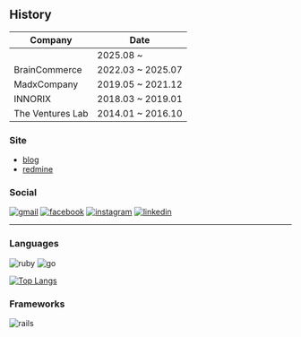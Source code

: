 ## History

| Company          | Date              |
| ---------------- | ----------------- |
|                  | 2025.08 ~         |
| BrainCommerce    | 2022.03 ~ 2025.07 |
| MadxCompany      | 2019.05 ~ 2021.12 |
| INNORIX          | 2018.03 ~ 2019.01 |
| The Ventures Lab | 2014.01 ~ 2016.10 |

### Site
- [blog](https://joungsik.github.io/)
- [redmine](https://redmine.joungsik.com)

### Social
[![gmail](https://img.shields.io/badge/Gmail-D14836?style=for-the-badge&logo=gmail&logoColor=white)](mailto:tjstlr2010@gmail.com)
[![facebook](https://img.shields.io/badge/Facebook-1877F2?style=for-the-badge&logo=facebook&logoColor=white)](https://www.facebook.com/profile.php?id=100002406291053)
[![instagram](https://img.shields.io/badge/Instagram-E4405F?style=for-the-badge&logo=instagram&logoColor=white)](https://www.instagram.com/main_jskim/)
[![linkedin](https://img.shields.io/badge/LinkedIn-0077B5?style=for-the-badge&logo=linkedin&logoColor=white)](https://www.linkedin.com/in/joungsik)

------

### Languages
![ruby](https://img.shields.io/badge/Ruby-CC342D?style=for-the-badge&logo=ruby&logoColor=white)
![go](https://img.shields.io/badge/Go-00ADD8?style=for-the-badge&logo=go&logoColor=white)

[![Top Langs](https://github-readme-stats.vercel.app/api/top-langs/?username=JoungSik&hide=html,css&theme=dark&layout=compact&langs_count=8)](https://github.com/anuraghazra/github-readme-stats)

### Frameworks
![rails](https://img.shields.io/badge/Ruby_on_Rails-CC0000?style=for-the-badge&logo=ruby-on-rails&logoColor=white)
